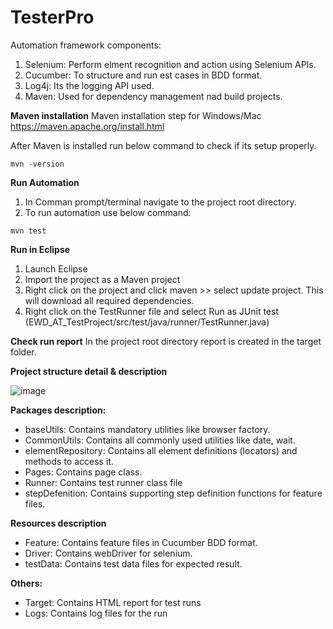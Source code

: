 # TesterPro
 Automation framework components:
1. Selenium: Perform elment recognition and action using Selenium APIs.
2. Cucumber: To structure and run est cases in BDD format.
3. Log4j: Its the logging API used.
4. Maven: Used for dependency management nad build projects.

**Maven installation**
Maven installation step for Windows/Mac
https://maven.apache.org/install.html

After Maven is installed run below command to check if its setup properly.
```
mvn -version
```

**Run Automation**
1. In Comman prompt/terminal navigate to the project root directory.
2. To run automation use below command:
```
mvn test
```
**Run in Eclipse**
1. Launch Eclipse
2. Import the project as a Maven project
3. Right click on the project and click maven >> select update project. This will download all required dependencies.
4. Right click on the TestRunner file and select Run as JUnit test (EWD_AT_TestProject/src/test/java/runner/TestRunner.java)

**Check run report**
In the project root directory report is created in the target folder.


**Project structure detail & description**

![image](https://user-images.githubusercontent.com/20679871/127774677-d1a2916a-3613-4887-9bee-ce8053017116.png)

**Packages description:**
*	baseUtils: Contains mandatory utilities like browser factory.
*	CommonUtils: Contains all commonly used utilities like date, wait.
*	elementRepository: Contains all element definitions (locators) and methods to access it.
*	Pages: Contains page class.
*	Runner: Contains test runner class file
*	stepDefenition: Contains supporting step definition functions for feature files.

**Resources description**
*	Feature: Contains feature files in Cucumber BDD format.
*	Driver: Contains webDriver for selenium.
*	testData: Contains test data files for expected result.
	
**Others:**
*	Target: Contains HTML report for test runs
*	Logs: Contains log files for the run
